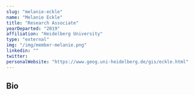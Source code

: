 ```yaml
---
slug: "melanie-eckle"
name: "Melanie Eckle"
title: "Research Associate"
yearDeparted: "2019"
affiliation: "Heidelberg University"
type: "external"
img: "/img/member-melanie.png"
linkedin: ""
twitter: 
personalWebsite: "https://www.geog.uni-heidelberg.de/gis/eckle.html"
---
```

## Bio

